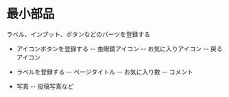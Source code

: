 # 最小部品
ラベル、インプット、ボタンなどのパーツを登録する

- アイコンボタンを登録する
-- 虫眼鏡アイコン
-- お気に入りアイコン
-- 戻るアイコン

- ラベルを登録する
-- ページタイトル
-- お気に入り数
-- コメント

- 写真
-- 投稿写真など